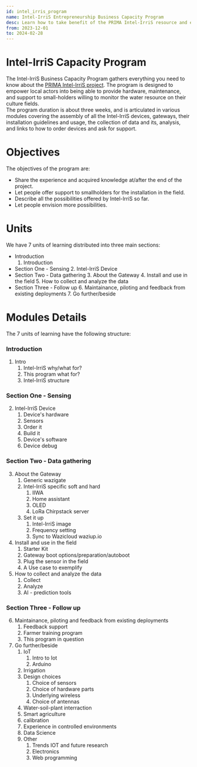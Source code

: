 ```yaml
---
id: intel_irris_program
name: Intel-IrriS Entrepreneurship Business Capacity Program
desc: Learn how to take benefit of the PRIMA Intel-IrriS resource and experience in your smart irrigation solution!
from: 2023-12-01
to: 2024-02-28
---
```


# Intel-IrriS Capacity Program

The Intel-IrriS Business Capacity Program gathers everything you need to know about the [PRIMA Intel-IrriS project](https://intel-irris.eu/).
The program is designed to empower local actors into being able to provide hardware, maintenance, and support to small-holders willing to monitor the water resource on their culture fields.  
The program duration is about three weeks, and is articulated in various modules covering the assembly of all the Intel-IrriS devices, gateways, their installation guidelines and usage, the collection of data and its, analysis, and links to how to order devices and ask for support.



# Objectives

The objectives of the program are:
- Share the experience and acquired knowledge at/after the end of the project.
- Let people offer support to smallholders for the installation in the field.
- Describe all the possibilities offered by Intel-IrriS so far.
- Let people envision more possibilities.


Units
=====
We have 7 units of learning distributed into three main sections:

* Introduction
  1. Introduction
* Section One - Sensing
  2. Intel-IrriS Device
* Section Two - Data gathering
  3. About the Gateway
  4. Install and use in the field
  5. How to collect and analyze the data
* Section Three - Follow up
  6. Maintainance, piloting and feedback from existing deployments
  7. Go further/beside

Modules Details 
===============
The 7 units of learning have the following structure:
### Introduction
1. Intro
   1. Intel-IrriS why/what for?
   2. This program what for?
   3. Intel-IrriS structure
### Section One - Sensing
2. Intel-IrriS Device
   1. Device's hardware
   2. Sensors
   3. Order it   
   4. Build it
   5. Device's software
   6. Device debug
### Section Two - Data gathering
3. About the Gateway
   1. Generic wazigate
   2. Intel-IrriS specific soft and hard
      1. IIWA
      2. Home assistant
      3. OLED
      4. LoRa Chirpstack server
   3. Set it up
   	  1. Intel-IrriS image
   	  2. Frequency setting
   	  3. Sync to Wazicloud waziup.io
4. Install and use in the field
   1. Starter Kit
   2. Gateway boot options/preparation/autoboot
   3. Plug the sensor in the field
   4. A Use case to exemplify
5. How to collect and analyze the data
   1. Collect
   2. Analyze
   3. AI - prediction tools
### Section Three - Follow up
6. Maintainance, piloting and feedback from existing deployments
   1. Feedback support
   2. Farmer training program
   3. This program in question
7. Go further/beside
   1. IoT
      1. Intro to Iot
      2. Arduino
   2. Irrigation
   3. Design choices
      1. Choice of sensors
      2. Choice of hardware parts
      3. Underlying wireless
      4. Choice of antennas
   4. Water-soil-plant interraction
   5. Smart agriculture
   6. calibration
   7. Experience in controlled environments
   8. Data Science
   9. Other
      1. Trends IOT and future research
      2. Electronics
      3. Web programming
      


